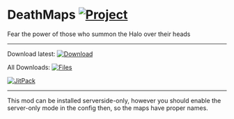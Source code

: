 # DeathMaps [![Project](http://cf.way2muchnoise.eu/full_302681_downloads.svg)](https://minecraft.curseforge.com/projects/302681)
Fear the power of those who summon the Halo over their heads

---

Download latest:
[![Download](https://curse.nikky.moe/api/img/302681?logo)](https://curse.nikky.moe/api/url/302681)

All Downloads:
[![Files](https://curse.nikky.moe/api/img/302681/files?logo)](https://minecraft.curseforge.com/projects/302681/files)

[![JitPack](https://jitpack.io/v/Glasspane/DeathMaps.svg)](https://jitpack.io/#Glasspane/DeathMaps)

---

This mod can be installed serverside-only, however you should enable the server-only mode in the config then, so the maps have proper names.